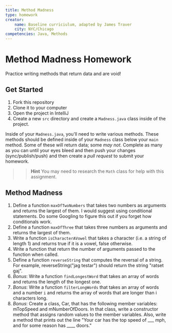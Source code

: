 ```yaml
---
title: Method Madness
type: homework
creator:
    name: Baseline curriciulum, adapted by James Traver
    city: NYC/Chicago
competencies: Java, Methods
---
```


# Method Madness Homework

Practice writing methods that return data and are void!

## Get Started

1. Fork this repository
2. Clone it to your computer
3. Open the project in IntelliJ 
4. Create a new `src` directory and create a `Madness.java` class inside of the project.

Inside of your `Madness.java`, you'll need to write various methods. These methods should be defined inside of your `Madness` class below your `main` method. Some of these will return data; some _may not_. Complete as many as you can until your eyes bleed and then push your changes (sync/publish/push) and then create a _pull request_ to submit your homework.

>> **Hint** You may need to research the `Math` class for help with this assignment.

## Method Madness

1. Define a function `maxOfTwoNumbers` that takes two numbers as arguments and returns the largest of them. I would suggest using conditional statements. Do some Googling to figure this out if you forget how conditionals work.
2. Define a function `maxOfThree` that takes three numbers as arguments and returns the largest of them.
3. Write a function `isCharacterAVowel` that takes a character (i.e. a string of length 1) and returns true if it is a vowel, false otherwise.
4. Write a function that return the number of arguments passed to the function when called.
5. Define a function `reverseString` that computes the reversal of a string. For example, reverseString("jag testar") should return the string "ratset gaj".
6. _Bonus_: Write a function `findLongestWord` that takes an array of words and returns the length of the longest one.
7. _Bonus_: Write a function `filterLongWords` that takes an array of words and a number `i` and returns the array of words that are longer than i characters long.
8. _Bonus_: Create a class, Car, that has the following member variables: mTopSpeed and mNumberOfDoors. In that class, write a constructor method that assigns random values to the member variables. Also, write a method that prints out the line "Your car has the top speed of ___ mph, and for some reason has ____ doors."

